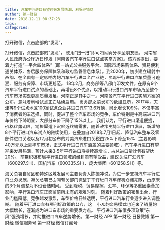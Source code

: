 ```yaml
---
title: 汽车平行进口有望迎来发展热潮，利好经销商
author: 第一财经
date: 2018-12-11 08:37:23
tags: 
categories: 
---
```

打开微信，点击底部的“发现”，
<!-- more -->
打开微信，点击底部的“发现”，
使用“扫一扫”即可将网页分享至朋友圈。
河南省人民政府办公厅近日印发《河南省汽车平行进口试点实施方案》。该方案提出，要着力打造“一平台四体系”（即一站式公共服务平台、国际市场采购体系、贸易便利通关体系、售后服务保障体系和政府监管信息体系）。到2020年，初步建立辐射中西部、在全国有一定影响力的汽车平行进口全产业链，实现平行进口汽车质量可追溯、服务有保障、市场更规范。
18年2月，商务部等八部门印发文件，在原有9个汽车平行进口试点的基础上，再增设8个试点，以推动平行进口汽车市场乃至整个汽车市场实现更高质量发展。河南正是其中之一。河南省汽车平行进口实施方案的公布，意味着新增试点正在陆续启用。
商务部之前发布的数据显示，2017年，天津等9个试点地区100家试点企业共进口汽车13.6万辆，同比增长109%。不仅丰富了消费者购车选择，同时，促进了整个汽车市场的竞争，车价特别是中高端进口汽车价格下降明显，大部分车价下降了15%以上。
我们认为，平行进口渠道便捷，价格优势明显，销售渠道下沉贴近终端需求。随着政策支持平行进口发展，新增的8个平行进口汽车试点的陆续使用，在叠加自2018年7月1日起、降低汽车整车及零部件进口关税以及12月初公布的对美汽车进口关税由25%下降至15%（主要影响40万元以上豪华车市场，正式平行进口汽车涵盖的主要领域），汽车平行进口有望迎来发展热潮。预计未来3-5年平行进口将持续高增长，占总进口量比例有望达20%。
前期积极布局平行进口领域的经销商有望受益，建议关注广汇汽车（600297.SH）、国机汽车（600335.SH）、庞大集团（601258.SH）等。
 
 
海关总署自贸区和特殊区域发展司主要负责人陈振冲说，为进一步支持汽车平行进口业务发展，海关总署已会同有关部门调整了平行进口汽车保税仓储期限，由原来的3个月调整为不设仓储时间。
受到降税、贸易摩擦、汇率、环保等多重因素叠加影响，平行进口汽车正面临前所未有的艰难时刻。
随着利好政策的密集出台，行业门槛降低，竞争越发激烈，车型价格日益透明，平行进口汽车行业逐步进入调整期。
随着平行进口车各项利好政策的公布，这一小众的交易模式也迎来了销量的大幅增长，逐渐成为进口车市场的重要发力点。
平行进口汽车借多项政策“东风”强劲增长，并助推进口汽车逆势增长。
第一财经
APP
第一财经
日报微博
第一财经
微信服务号
第一财经
微信订阅号
